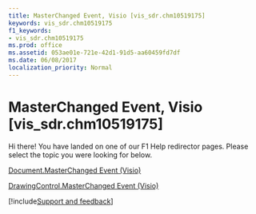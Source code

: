 ```yaml
---
title: MasterChanged Event, Visio [vis_sdr.chm10519175]
keywords: vis_sdr.chm10519175
f1_keywords:
- vis_sdr.chm10519175
ms.prod: office
ms.assetid: 053ae01e-721e-42d1-91d5-aa60459fd7df
ms.date: 06/08/2017
localization_priority: Normal
---
```



# MasterChanged Event, Visio [vis_sdr.chm10519175]

Hi there! You have landed on one of our F1 Help redirector pages. Please select the topic you were looking for below.

[Document.MasterChanged Event (Visio)](https://msdn.microsoft.com/library/59fe2ee8-03ee-83b9-d86c-a67d68c7a363%28Office.15%29.aspx)

[DrawingControl.MasterChanged Event (Visio)](https://msdn.microsoft.com/library/242c96ec-a29c-421a-ca7b-cc374cc5fc69%28Office.15%29.aspx)

[!include[Support and feedback](~/includes/feedback-boilerplate.md)]